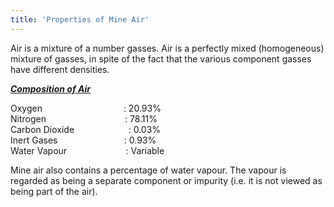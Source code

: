```yaml
---
title: 'Properties of Mine Air'
---
```


<p>Air is a mixture of a number gasses. Air is a perfectly mixed (homogeneous) mixture of gasses, in spite of the fact that the various component gasses have different densities.</p>
<p><strong><em><u>Composition of Air</u></em></strong></p>
<p>Oxygen&nbsp;&nbsp;&nbsp;&nbsp;&nbsp;&nbsp;&nbsp;&nbsp;&nbsp;&nbsp;&nbsp;&nbsp;&nbsp;&nbsp;&nbsp;&nbsp;&nbsp;&nbsp;&nbsp;&nbsp;&nbsp;&nbsp;&nbsp;&nbsp;&nbsp;&nbsp;&nbsp;&nbsp;&nbsp;&nbsp;&nbsp;&nbsp; : 20.93%<br /> Nitrogen&nbsp;&nbsp;&nbsp;&nbsp;&nbsp;&nbsp;&nbsp;&nbsp;&nbsp;&nbsp;&nbsp;&nbsp;&nbsp;&nbsp;&nbsp;&nbsp;&nbsp;&nbsp;&nbsp;&nbsp;&nbsp;&nbsp;&nbsp;&nbsp;&nbsp;&nbsp;&nbsp;&nbsp;&nbsp;&nbsp;&nbsp; : 78.11%<br /> Carbon Dioxide&nbsp;&nbsp;&nbsp;&nbsp;&nbsp;&nbsp;&nbsp;&nbsp;&nbsp;&nbsp;&nbsp;&nbsp;&nbsp;&nbsp;&nbsp;&nbsp;&nbsp;&nbsp;&nbsp;&nbsp;&nbsp; : 0.03%<br /> Inert Gases&nbsp;&nbsp;&nbsp;&nbsp;&nbsp;&nbsp;&nbsp;&nbsp;&nbsp;&nbsp;&nbsp;&nbsp;&nbsp;&nbsp;&nbsp;&nbsp;&nbsp;&nbsp;&nbsp;&nbsp;&nbsp;&nbsp;&nbsp;&nbsp;&nbsp;&nbsp; : 0.93%<br /> Water Vapour&nbsp;&nbsp;&nbsp;&nbsp;&nbsp;&nbsp;&nbsp;&nbsp;&nbsp;&nbsp;&nbsp;&nbsp;&nbsp;&nbsp;&nbsp;&nbsp;&nbsp;&nbsp;&nbsp;&nbsp;&nbsp;&nbsp;&nbsp; : Variable</p>
<p>Mine air also contains a percentage of water vapour. The vapour is regarded as being a separate component or impurity (i.e. it is not viewed as being part of the air).</p>
<p>&nbsp;</p>
<p>&nbsp;</p>
<p>&nbsp;</p>